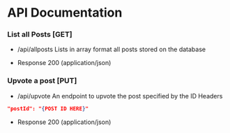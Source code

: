 # API Documentation



### List all Posts [GET]
- /api/allposts
Lists in array format all posts stored on the database

+ Response 200 (application/json)


### Upvote a post [PUT]
- /api/upvote
An endpoint to upvote the post specified by the ID
Headers
```json
"postId": "{POST ID HERE}"
```

+ Response 200 (application/json)